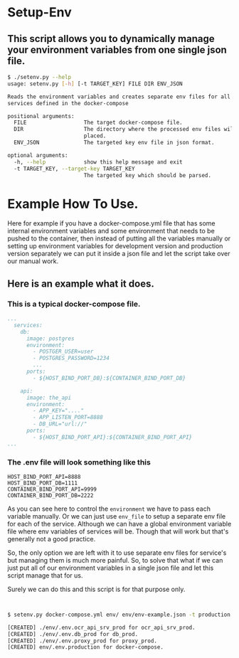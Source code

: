 
# Setup-Env

## This script allows you to dynamically manage your environment variables from one single json file.


```bash
$ ./setenv.py --help
usage: setenv.py [-h] [-t TARGET_KEY] FILE DIR ENV_JSON

Reads the environment variables and creates separate env files for all the
services defined in the docker-compose

positional arguments:
  FILE                  The target docker-compose file.
  DIR                   The directory where the processed env files will be
                        placed.
  ENV_JSON              The targeted key env file in json format.

optional arguments:
  -h, --help            show this help message and exit
  -t TARGET_KEY, --target-key TARGET_KEY
                        The targeted key which should be parsed.
```

# Example How To Use.

Here for example if you have a docker-compose.yml file that has some internal 
environment variables and some environment that needs to be pushed to the container,
then instead of putting all the variables manually or setting up environment variables
for development version and production version separately we can put it inside a json file and
let the script take over our manual work.

## Here is an example what it does.

### This is a typical docker-compose file.
```yml
...
  services:
    db:
      image: postgres
      environment:
        - POSTGER_USER=user
        - POSTGRES_PASSWORD=1234
        ...
      ports:
        - ${HOST_BIND_PORT_DB}:${CONTAINER_BIND_PORT_DB}

    api:
      image: the_api
      environment:
        - APP_KEY="...."
        - APP_LISTEN_PORT=8888
        - DB_URL="url://"
      ports:
        - ${HOST_BIND_PORT_API}:${CONTAINER_BIND_PORT_API}
...
```

### The .env file will look something like this
```
HOST_BIND_PORT_API=8888
HOST_BIND_PORT_DB=1111
CONTAINER_BIND_PORT_API=9999
CONTAINER_BIND_PORT_DB=2222
```

As you can see here to control the ```environment``` we have to pass each variable manually.
Or we can just use ```env_file``` to setup a separate env file for each of the service. 
Although we can have a global environment variable file where env variables of services will be.
Though that will work but that's generally not a good practice.

So, the only option we are left with it to use separate env files for service's but managing them
is much more painful. So, to solve that what if we can just put all of our environment variables in a
single json file and let this script manage that for us.

Surely we can do this and this script is for that purpose only.




```bash


$ setenv.py docker-compose.yml env/ env/env-example.json -t production

[CREATED] ./env/.env.ocr_api_srv_prod for ocr_api_srv_prod.
[CREATED] ./env/.env.db_prod for db_prod.
[CREATED] ./env/.env.proxy_prod for proxy_prod.
[CREATED] env/.env.production for docker-compose.
```

